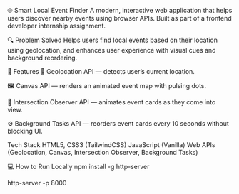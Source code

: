 🌐 Smart Local Event Finder
A modern, interactive web application that helps users discover nearby events using browser APIs. Built as part of a frontend developer internship assignment.

🔍 Problem Solved
Helps users find local events based on their location using geolocation, and enhances user experience with visual cues and background reordering.

🚀 Features
📍 Geolocation API — detects user’s current location.

🖼️ Canvas API — renders an animated event map with pulsing dots.

👀 Intersection Observer API — animates event cards as they come into view.

⚙️ Background Tasks API — reorders event cards every 10 seconds without blocking UI.


Tech Stack
HTML5, CSS3 (TailwindCSS)
JavaScript (Vanilla)
Web APIs (Geolocation, Canvas, Intersection Observer, Background Tasks)

💻 How to Run Locally
npm install -g http-server

http-server -p 8000
